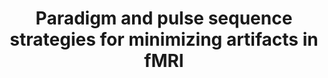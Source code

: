 ---
title: "Paradigm and pulse sequence strategies for minimizing artifacts in fMRI"
project_id: 
conference_id: ""
presenters:
   - peter_bandettini
summary: "<p>Lecture for Jordan Grafman group, NINDS, NIH Bethesda, MD</p>"
file: /assets/presentations/T182.ppt
filename: T182.ppt
layout: presentation
---